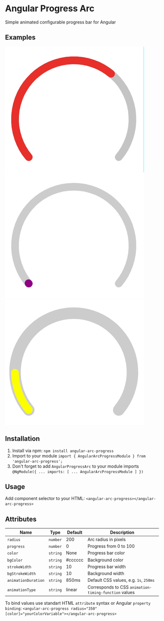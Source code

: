 # Angular Progress Arc

Simple animated configurable progress bar for Angular

## Examples

![Example 1](src/assets/red-65-3s.gif)
![Example 2](src/assets/purple-0.png)
![Example 3](src/assets/yellow-15-bg-15.png)

## Installation

1. Install via npm: `npm install angular-arc-progress`
2. Import to your module `import { AngularArcProgressModule } from 'angular-arc-progress';`
3. Don't forget to add `AngularProgressArc` to your module imports `@NgModule({ ... imports: [ ... AngularArcProgressModule ] })`

## Usage

Add component selector to your HTML: `<angular-arc-progress></angular-arc-progress>`

## Attributes

|Name               |Type    |Default|Description                                          |
|-------------------|--------|-------|-----------------------------------------------------|
|`radius`           |`number`|200    |Arc radius in pixels                                 |
|`progress`         |`number`|0      |Progress from 0 to 100                               |
|`color`            |`string`|None   |Progress bar color                                   |
|`bgColor`          |`string`|#cccccc|Background color                                     |
|`strokeWidth`      |`string`|10     |Progress bar width                                   |
|`bgStrokeWidth`    |`string`|10     |Background width                                     |
|`animationDuration`|`string`|850ms  |Default CSS values, e.g. `1s`, `250ms`               |
|`animationType`    |`string`|linear |Corresponds to CSS `animation-timing-function` values|

To bind values use standart HTML `attribute` syntax or Angular `property binding`:
`<angular-arc-progress radius="350" [color]="yourColorVariable"></angular-arc-progress>`